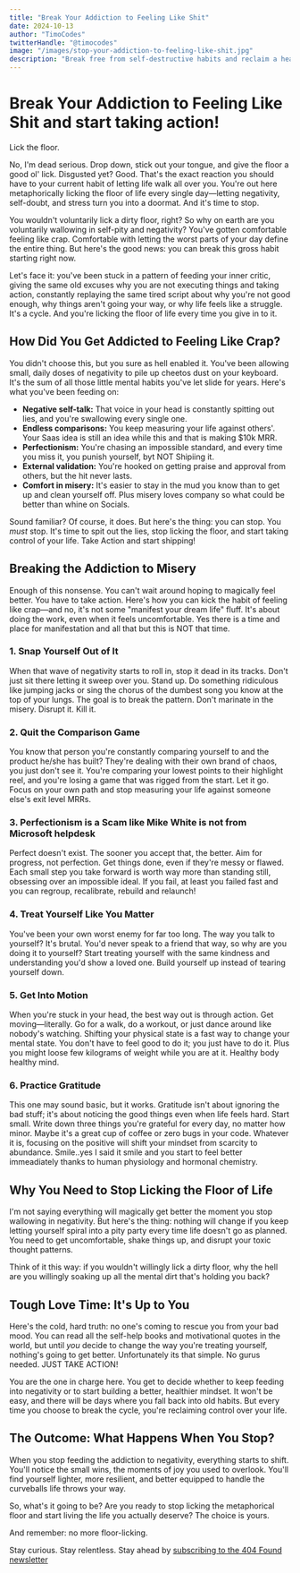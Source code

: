 ```yaml
---
title: "Break Your Addiction to Feeling Like Shit"
date: 2024-10-13
author: "TimoCodes"
twitterHandle: "@timocodes"
image: "/images/stop-your-addiction-to-feeling-like-shit.jpg"
description: "Break free from self-destructive habits and reclaim a healthier, more positive mindset."
---
```


# Break Your Addiction to Feeling Like Shit and start taking action!

Lick the floor.

No, I'm dead serious. Drop down, stick out your tongue, and give the floor a good ol' lick. Disgusted yet? Good. That's the exact reaction you should have to your current habit of letting life walk all over you. You're out here metaphorically licking the floor of life every single day—letting negativity, self-doubt, and stress turn you into a doormat. And it's time to stop.

You wouldn't voluntarily lick a dirty floor, right? So why on earth are you voluntarily wallowing in self-pity and negativity? You've gotten comfortable feeling like crap. Comfortable with letting the worst parts of your day define the entire thing. But here's the good news: you can break this gross habit starting right now.

Let's face it: you've been stuck in a pattern of feeding your inner critic, giving the same old excuses why you are not executing things and taking action, constantly replaying the same tired script about why you're not good enough, why things aren't going your way, or why life feels like a struggle. It's a cycle. And you're licking the floor of life every time you give in to it.

## How Did You Get Addicted to Feeling Like Crap?

You didn't choose this, but you sure as hell enabled it. You've been allowing small, daily doses of negativity to pile up cheetos dust on your keyboard. It's the sum of all those little mental habits you've let slide for years. Here's what you've been feeding on:

- **Negative self-talk:** That voice in your head is constantly spitting out lies, and you're swallowing every single one.
- **Endless comparisons:** You keep measuring your life against others'. Your Saas idea is still an idea while this and that is making $10k MRR.
- **Perfectionism:** You're chasing an impossible standard, and every time you miss it, you punish yourself, byt NOT Shipiing it. 
- **External validation:** You're hooked on getting praise and approval from others, but the hit never lasts.
- **Comfort in misery:** It's easier to stay in the mud you know than to get up and clean yourself off. Plus misery loves company so what could be better than whine on Socials.

Sound familiar? Of course, it does. But here's the thing: you can stop. You *must* stop. It's time to spit out the lies, stop licking the floor, and start taking control of your life. Take Action and start shipping!

## Breaking the Addiction to Misery

Enough of this nonsense. You can't wait around hoping to magically feel better. You have to take action. Here's how you can kick the habit of feeling like crap—and no, it's not some "manifest your dream life" fluff. It's about doing the work, even when it feels uncomfortable. Yes there is a time and place for manifestation and all that but this is NOT that time.

### 1. Snap Yourself Out of It

When that wave of negativity starts to roll in, stop it dead in its tracks. Don't just sit there letting it sweep over you. Stand up. Do something ridiculous like jumping jacks or sing the chorus of the dumbest song you know at the top of your lungs. The goal is to break the pattern. Don't marinate in the misery. Disrupt it. Kill it.

### 2. Quit the Comparison Game

You know that person you're constantly comparing yourself to and the product he/she has built? They're dealing with their own brand of chaos, you just don't see it. You're comparing your lowest points to their highlight reel, and you're losing a game that was rigged from the start. Let it go. Focus on your own path and stop measuring your life against someone else's exit level MRRs.

### 3. Perfectionism is a Scam like Mike White is not from Microsoft helpdesk

Perfect doesn't exist. The sooner you accept that, the better. Aim for progress, not perfection. Get things done, even if they're messy or flawed. Each small step you take forward is worth way more than standing still, obsessing over an impossible ideal. If you fail, at least you failed fast and you can regroup, recalibrate, rebuild and relaunch!

### 4. Treat Yourself Like You Matter

You've been your own worst enemy for far too long. The way you talk to yourself? It's brutal. You'd never speak to a friend that way, so why are you doing it to yourself? Start treating yourself with the same kindness and understanding you'd show a loved one. Build yourself up instead of tearing yourself down.

### 5. Get Into Motion

When you're stuck in your head, the best way out is through action. Get moving—literally. Go for a walk, do a workout, or just dance around like nobody's watching. Shifting your physical state is a fast way to change your mental state. You don't have to feel good to do it; you just have to do it. Plus you might loose few kilograms of weight while you are at it. Healthy body healthy mind.

### 6. Practice Gratitude

This one may sound basic, but it works. Gratitude isn't about ignoring the bad stuff; it's about noticing the good things even when life feels hard. Start small. Write down three things you're grateful for every day, no matter how minor. Maybe it's a great cup of coffee or zero bugs in your code. Whatever it is, focusing on the positive will shift your mindset from scarcity to abundance. Smile..yes I said it smile and you start to feel better immeadiately thanks to human physiology and hormonal chemistry.

## Why You Need to Stop Licking the Floor of Life

I'm not saying everything will magically get better the moment you stop wallowing in negativity. But here's the thing: nothing will change if you keep letting yourself spiral into a pity party every time life doesn't go as planned. You need to get uncomfortable, shake things up, and disrupt your toxic thought patterns. 

Think of it this way: if you wouldn't willingly lick a dirty floor, why the hell are you willingly soaking up all the mental dirt that's holding you back?

## Tough Love Time: It's Up to You

Here's the cold, hard truth: no one's coming to rescue you from your bad mood. You can read all the self-help books and motivational quotes in the world, but until *you* decide to change the way you're treating yourself, nothing's going to get better. Unfortunately its that simple. No gurus needed. JUST TAKE ACTION!

You are the one in charge here. You get to decide whether to keep feeding into negativity or to start building a better, healthier mindset. It won't be easy, and there will be days where you fall back into old habits. But every time you choose to break the cycle, you're reclaiming control over your life.

## The Outcome: What Happens When You Stop?

When you stop feeding the addiction to negativity, everything starts to shift. You'll notice the small wins, the moments of joy you used to overlook. You'll find yourself lighter, more resilient, and better equipped to handle the curveballs life throws your way. 

So, what's it going to be? Are you ready to stop licking the metaphorical floor and start living the life you actually deserve? The choice is yours.

And remember: no more floor-licking.

Stay curious. Stay relentless. Stay ahead by <a href="https://404-found.beehiiv.com/subscribe" target="_blank">subscribing to the 404 Found newsletter</a>
